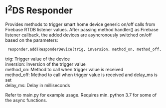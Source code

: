 # I<sup>2</sup>DS Responder

Provides methods to trigger smart home device generic on/off calls from Firebase RTDB listener values. After passing method handler() as Firebase listener callback,
the added devices are asyncronously switched on/off based on the parameters:

```python
 responder.add(ResponderDevice(trig, inversion, method_on, method_off, delay_ms))

```
trig: Trigger value of the device\
inversion: Inversion of the trigger value\
method_on: Method to call when trigger value is received\
method_off: Method to call when trigger value is received and delay_ms is set\
delay_ms: Delay in milliseconds

Refer to main.py for example usage. Requires min. python 3.7 for some of the async functions.